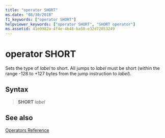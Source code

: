 ```yaml
---
title: "operator SHORT"
ms.date: "08/30/2018"
f1_keywords: ["operator SHORT"]
helpviewer_keywords: ["operator SHORT", "SHORT operator"]
ms.assetid: 41e0982a-4f4e-4b48-ba58-e32d72053249
---
```

# operator SHORT

Sets the type of *label* to short. All jumps to *label* must be short (within the range -128 to +127 bytes from the jump instruction to *label*).

## Syntax

> **SHORT** *label*

## See also

[Operators Reference](../../assembler/masm/operators-reference.md)<br/>